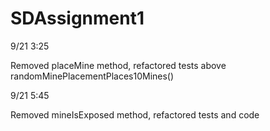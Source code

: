 # SDAssignment1

9/21 3:25

Removed placeMine method, refactored tests above randomMinePlacementPlaces10Mines()


9/21 5:45

Removed mineIsExposed method, refactored tests and code 
